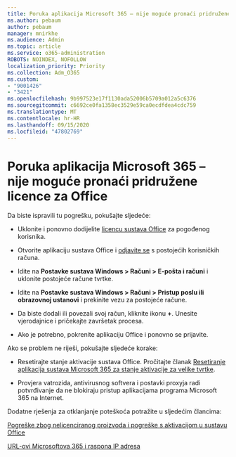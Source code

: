 ```yaml
---
title: Poruka aplikacija Microsoft 365 – nije moguće pronaći pridružene licence za Office
ms.author: pebaum
author: pebaum
manager: mnirkhe
ms.audience: Admin
ms.topic: article
ms.service: o365-administration
ROBOTS: NOINDEX, NOFOLLOW
localization_priority: Priority
ms.collection: Adm_O365
ms.custom:
- "9001426"
- "3421"
ms.openlocfilehash: 9b997523e17f1130ada52006b5709a012a5c6376
ms.sourcegitcommit: c6692ce0fa1358ec3529e59ca0ecdfdea4cdc759
ms.translationtype: MT
ms.contentlocale: hr-HR
ms.lasthandoff: 09/15/2020
ms.locfileid: "47802769"
---
```

# <a name="microsoft-365-apps-message---couldnt-find-office-licenses-associated"></a>Poruka aplikacija Microsoft 365 – nije moguće pronaći pridružene licence za Office

Da biste ispravili tu pogrešku, pokušajte sljedeće:

- Uklonite i ponovno dodijelite [licencu sustava Office](https://docs.microsoft.com/microsoft-365/admin/manage/assign-licenses-to-users) za pogođenog korisnika.

- Otvorite aplikaciju sustava Office i [odjavite se](https://support.office.com/article/sign-out-of-office-5a20dc11-47e9-4b6f-945d-478cb6d92071) s postojećih korisničkih računa.

- Idite na **Postavke sustava Windows > Računi > E-pošta i računi** i uklonite postojeće račune tvrtke.

- Idite na **Postavke sustava Windows > Računi > Pristup poslu ili obrazovnoj ustanovi** i prekinite vezu za postojeće račune.

- Da biste dodali ili povezali svoj račun, kliknite ikonu **+**. Unesite vjerodajnice i pričekajte završetak procesa.

- Ako je potrebno, pokrenite aplikaciju Office i ponovno se prijavite.

Ako se problem ne riješi, pokušajte sljedeće korake:

- Resetirajte stanje aktivacije sustava Office. Pročitajte članak [Resetiranje aplikacija sustava Microsoft 365 za stanje aktivacije za velike tvrtke](https://docs.microsoft.com/office365/troubleshoot/activation/reset-office-365-proplus-activation-state).

- Provjera vatrozida, antivirusnog softvera i postavki proxyja radi potvrđivanje da ne blokiraju pristup aplikacijama programa Microsoft 365 na Internet. 

Dodatne rješenja za otklanjanje poteškoća potražite u sljedećim člancima:

[Pogreške zbog nelicenciranog proizvoda i pogreške s aktivacijom u sustavu Office](https://support.office.com/Article/0d23d3c0-c19c-4b2f-9845-5344fedc4380?wt.mc_id=Alchemy_ClientDIA)

[URL-ovi Microsoftova 365 i raspona IP adresa](https://docs.microsoft.com/office365/enterprise/urls-and-ip-address-ranges)

